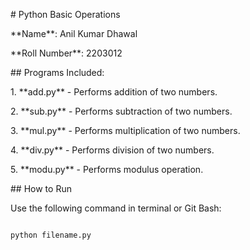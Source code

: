 \# Python Basic Operations



\*\*Name\*\*: Anil Kumar Dhawal  

\*\*Roll Number\*\*: 2203012



\## Programs Included:



1\. \*\*add.py\*\* - Performs addition of two numbers.

2\. \*\*sub.py\*\* - Performs subtraction of two numbers.

3\. \*\*mul.py\*\* - Performs multiplication of two numbers.

4\. \*\*div.py\*\* - Performs division of two numbers.

5\. \*\*modu.py\*\* - Performs modulus operation.



\## How to Run



Use the following command in terminal or Git Bash:



```bash

python filename.py



